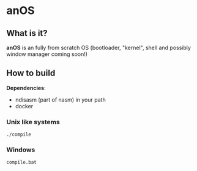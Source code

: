# anOS
## What is it?
**anOS** is an fully from scratch OS (bootloader, "kernel", shell and possibly window manager coming soon!)
## How to build

**Dependencies**:
* ndisasm (part of nasm) in your path
* docker

### Unix like systems

`./compile`

### Windows

`compile.bat`